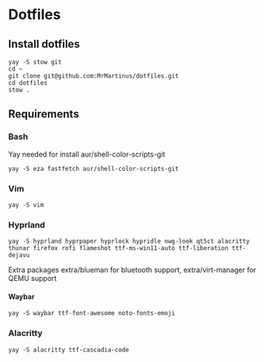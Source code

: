 # Dotfiles
## Install dotfiles
```
yay -S stow git
cd ~
git clone git@github.com:MrMartinus/dotfiles.git
cd dotfiles
stow .
```
## Requirements
### Bash
Yay needed for install aur/shell-color-scripts-git
```
yay -S eza fastfetch aur/shell-color-scripts-git
```
### Vim
```
yay -S vim
```
### Hyprland
```
yay -S hyprland hyprpaper hyprlock hypridle nwg-look qt5ct alacritty thunar firefox rofi flameshot ttf-ms-win11-auto ttf-liberation ttf-dejavu
```
Extra packages extra/blueman for bluetooth support, extra/virt-manager for QEMU support
#### Waybar
```
yay -S waybar ttf-font-awesome noto-fonts-emoji
```
### Alacritty
```
yay -S alacritty ttf-cascadia-code
```

